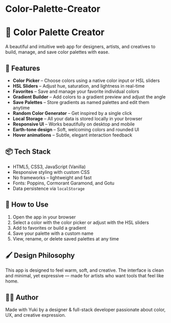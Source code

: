 # Color-Palette-Creator
# 🎨 Color Palette Creator

A beautiful and intuitive web app for designers, artists, and creatives to build, manage, and save color palettes with ease.

## 🌟 Features

- **Color Picker** – Choose colors using a native color input or HSL sliders
- **HSL Sliders** – Adjust hue, saturation, and lightness in real-time
- **Favorites** – Save and manage your favorite individual colors
- **Gradient Builder** – Add colors to a gradient preview and adjust the angle
- **Save Palettes** – Store gradients as named palettes and edit them anytime
- **Random Color Generator** – Get inspired by a single click
- **Local Storage** – All your data is stored locally in your browser
- **Responsive UI** – Works beautifully on desktop and mobile
- **Earth-tone design** – Soft, welcoming colors and rounded UI
- **Hover animations** – Subtle, elegant interaction feedback

## 📦 Tech Stack

- HTML5, CSS3, JavaScript (Vanilla)
- Responsive styling with custom CSS
- No frameworks – lightweight and fast
- Fonts: Poppins, Cormorant Garamond, and Gotu
- Data persistence via `localStorage`

## 🚀 How to Use

1. Open the app in your browser
2. Select a color with the color picker or adjust with the HSL sliders
3. Add to favorites or build a gradient
4. Save your palette with a custom name
5. View, rename, or delete saved palettes at any time


## 🖌️ Design Philosophy

This app is designed to feel warm, soft, and creative. The interface is clean and minimal, yet expressive — made for artists who want tools that feel like home.

## 🧑‍💻 Author

Made with Yuki by a designer & full-stack developer passionate about color, UX, and creative expression.

